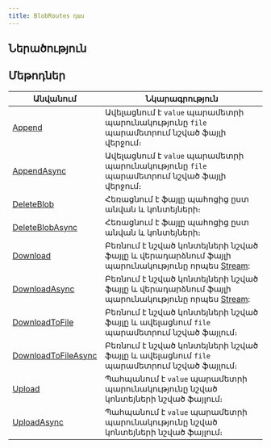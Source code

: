 ```yaml
---
title: BlobRoutes դաս
---
```


## Ներածություն

## Մեթոդներ

| Անվանում | Նկարագրություն |
|----------|----------------|
| [Append](BlobRoutes/Append.md) | Ավելացնում է `value` պարամետրի պարունակությունը `file` պարամետրում նշված ֆայլի վերջում։ |
| [AppendAsync](BlobRoutes/AppendAsync.md) | Ավելացնում է `value` պարամետրի պարունակությունը `file` պարամետրում նշված ֆայլի վերջում։ |
| [DeleteBlob](BlobRoutes/DeleteBlob.md) | Հեռացնում է ֆայլը պահոցից ըստ անվան և կոնտեյների։ |
| [DeleteBlobAsync](BlobRoutes/DeleteBlobAsync.md) | Հեռացնում է ֆայլը պահոցից ըստ անվան և կոնտեյների։ |
| [Download](BlobRoutes/Download.md) | Բեռնում է նշված կոնտեյների նշված ֆայլը և վերադարձնում ֆայլի պարունակությունը որպես [Stream](https://learn.microsoft.com/en-us/dotnet/api/system.io.stream): |
| [DownloadAsync](BlobRoutes/DownloadAsync.md) | Բեռնում է նշված կոնտեյների նշված ֆայլը և վերադարձնում ֆայլի պարունակությունը որպես [Stream](https://learn.microsoft.com/en-us/dotnet/api/system.io.stream): |
| [DownloadToFile](BlobRoutes/DownloadToFile.md) | Բեռնում է նշված կոնտեյների նշված ֆայլը և ավելացնում `file` պարամետրում նշված ֆայլում։ |
| [DownloadToFileAsync](BlobRoutes/DownloadToFileAsync.md) | Բեռնում է նշված կոնտեյների նշված ֆայլը և ավելացնում `file` պարամետրում նշված ֆայլում։ |
| [Upload](BlobRoutes/Upload.md) | Պահպանում է `value` պարամետրի պարունակությունը նշված կոնտեյների նշված ֆայլում։ |
| [UploadAsync](BlobRoutes/UploadAsync.md) | Պահպանում է `value` պարամետրի պարունակությունը նշված կոնտեյների նշված ֆայլում։ |

